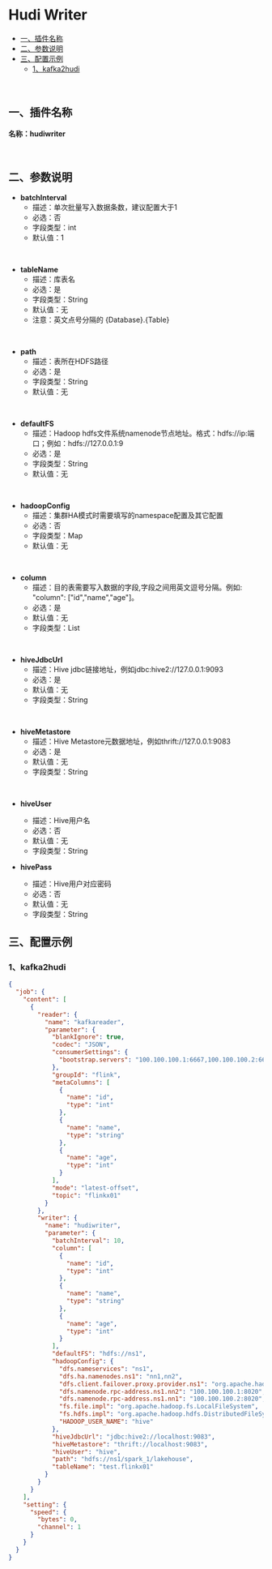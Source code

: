 # Hudi Writer

<!-- TOC -->

- [一、插件名称](#一插件名称)
- [二、参数说明](#二参数说明)
- [三、配置示例](#三配置示例)
    - [1、kafka2hudi](#1kafka2hudi)

<!-- /TOC -->

<br/>

## 一、插件名称

**名称：hudiwriter**<br />

<br/>

## 二、参数说明

- **batchInterval**
    - 描述：单次批量写入数据条数，建议配置大于1
    - 必选：否
    - 字段类型：int
    - 默认值：1

<br />

- **tableName**
    - 描述：库表名
    - 必选：是
    - 字段类型：String
    - 默认值：无
    - 注意：英文点号分隔的 {Database}.{Table}

<br />

- **path**
    - 描述：表所在HDFS路径
    - 必选：是
    - 字段类型：String
    - 默认值：无

<br />

- **defaultFS**
    - 描述：Hadoop hdfs文件系统namenode节点地址。格式：hdfs://ip:端口；例如：hdfs://127.0.0.1:9
    - 必选：是
    - 字段类型：String
    - 默认值：无

<br/>

- **hadoopConfig**
    - 描述：集群HA模式时需要填写的namespace配置及其它配置
    - 必选：否
    - 字段类型：Map
    - 默认值：无

<br />

- **column**
    - 描述：目的表需要写入数据的字段,字段之间用英文逗号分隔。例如: "column": ["id","name","age"]。
    - 必选：是
    - 默认值：无
    - 字段类型：List

<br />

- **hiveJdbcUrl**
    - 描述：Hive jdbc链接地址，例如jdbc:hive2://127.0.0.1:9093
    - 必选：是
    - 默认值：无
    - 字段类型：String

<br />

- **hiveMetastore**
    - 描述：Hive Metastore元数据地址，例如thrift://127.0.0.1:9083
    - 必选：是
    - 默认值：无
    - 字段类型：String

<br />

- **hiveUser**
    - 描述：Hive用户名
    - 必选：否
    - 默认值：无
    - 字段类型：String

- **hivePass**
    - 描述：Hive用户对应密码
    - 必选：否
    - 默认值：无
    - 字段类型：String

## 三、配置示例

### 1、kafka2hudi

```json
{
  "job": {
    "content": [
      {
        "reader": {
          "name": "kafkareader",
          "parameter": {
            "blankIgnore": true,
            "codec": "JSON",
            "consumerSettings": {
              "bootstrap.servers": "100.100.100.1:6667,100.100.100.2:6667"
            },
            "groupId": "flink",
            "metaColumns": [
              {
                "name": "id",
                "type": "int"
              },
              {
                "name": "name",
                "type": "string"
              },
              {
                "name": "age",
                "type": "int"
              }
            ],
            "mode": "latest-offset",
            "topic": "flinkx01"
          }
        },
        "writer": {
          "name": "hudiwriter",
          "parameter": {
            "batchInterval": 10,
            "column": [
              {
                "name": "id",
                "type": "int"
              },
              {
                "name": "name",
                "type": "string"
              },
              {
                "name": "age",
                "type": "int"
              }
            ],
            "defaultFS": "hdfs://ns1",
            "hadoopConfig": {
              "dfs.nameservices": "ns1",
              "dfs.ha.namenodes.ns1": "nn1,nn2",
              "dfs.client.failover.proxy.provider.ns1": "org.apache.hadoop.hdfs.server.namenode.ha.ConfiguredFailoverProxyProvider",
              "dfs.namenode.rpc-address.ns1.nn2": "100.100.100.1:8020",
              "dfs.namenode.rpc-address.ns1.nn1": "100.100.100.2:8020",
              "fs.file.impl": "org.apache.hadoop.fs.LocalFileSystem",
              "fs.hdfs.impl": "org.apache.hadoop.hdfs.DistributedFileSystem",
              "HADOOP_USER_NAME": "hive"
            },
            "hiveJdbcUrl": "jdbc:hive2://localhost:9083",
            "hiveMetastore": "thrift://localhost:9083",
            "hiveUser": "hive",
            "path": "hdfs://ns1/spark_1/lakehouse",
            "tableName": "test.flinkx01"
          }
        }
      }
    ],
    "setting": {
      "speed": {
        "bytes": 0,
        "channel": 1
      }
    }
  }
}
```
